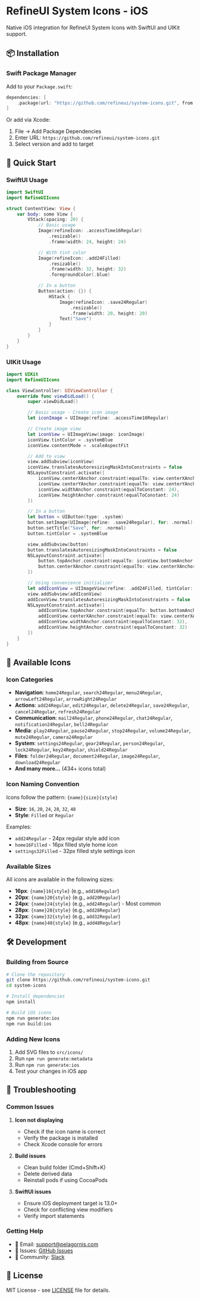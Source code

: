 # RefineUI System Icons - iOS

Native iOS integration for RefineUI System Icons with SwiftUI and UIKit support.

## 📦 Installation

### Swift Package Manager

Add to your `Package.swift`:

```swift
dependencies: [
    .package(url: "https://github.com/refineui/system-icons.git", from: "vTag")
]
```

Or add via Xcode:

1. File → Add Package Dependencies
2. Enter URL: `https://github.com/refineui/system-icons.git`
3. Select version and add to target

## 🚀 Quick Start

### SwiftUI Usage

```swift
import SwiftUI
import RefineUIIcons

struct ContentView: View {
    var body: some View {
        VStack(spacing: 20) {
            // Basic usage
            Image(refineIcon: .accessTime16Regular)
                .resizable()
                .frame(width: 24, height: 24)

            // With tint color
            Image(refineIcon: .add24Filled)
                .resizable()
                .frame(width: 32, height: 32)
                .foregroundColor(.blue)

            // In a button
            Button(action: {}) {
                HStack {
                    Image(refineIcon: .save24Regular)
                        .resizable()
                        .frame(width: 20, height: 20)
                    Text("Save")
                }
            }
        }
    }
}
```

### UIKit Usage

```swift
import UIKit
import RefineUIIcons

class ViewController: UIViewController {
    override func viewDidLoad() {
        super.viewDidLoad()

        // Basic usage - Create icon image
        let iconImage = UIImage(refine: .accessTime16Regular)

        // Create image view
        let iconView = UIImageView(image: iconImage)
        iconView.tintColor = .systemBlue
        iconView.contentMode = .scaleAspectFit

        // Add to view
        view.addSubview(iconView)
        iconView.translatesAutoresizingMaskIntoConstraints = false
        NSLayoutConstraint.activate([
            iconView.centerXAnchor.constraint(equalTo: view.centerXAnchor),
            iconView.centerYAnchor.constraint(equalTo: view.centerYAnchor),
            iconView.widthAnchor.constraint(equalToConstant: 24),
            iconView.heightAnchor.constraint(equalToConstant: 24)
        ])

        // In a button
        let button = UIButton(type: .system)
        button.setImage(UIImage(refine: .save24Regular), for: .normal)
        button.setTitle("Save", for: .normal)
        button.tintColor = .systemBlue

        view.addSubview(button)
        button.translatesAutoresizingMaskIntoConstraints = false
        NSLayoutConstraint.activate([
            button.topAnchor.constraint(equalTo: iconView.bottomAnchor, constant: 20),
            button.centerXAnchor.constraint(equalTo: view.centerXAnchor)
        ])

        // Using convenience initializer
        let addIconView = UIImageView(refine: .add24Filled, tintColor: .systemGreen)
        view.addSubview(addIconView)
        addIconView.translatesAutoresizingMaskIntoConstraints = false
        NSLayoutConstraint.activate([
            addIconView.topAnchor.constraint(equalTo: button.bottomAnchor, constant: 20),
            addIconView.centerXAnchor.constraint(equalTo: view.centerXAnchor),
            addIconView.widthAnchor.constraint(equalToConstant: 32),
            addIconView.heightAnchor.constraint(equalToConstant: 32)
        ])
    }
}
```

## 🎨 Available Icons

### Icon Categories

- **Navigation**: `home24Regular`, `search24Regular`, `menu24Regular`, `arrowLeft24Regular`, `arrowRight24Regular`
- **Actions**: `add24Regular`, `edit24Regular`, `delete24Regular`, `save24Regular`, `cancel24Regular`, `refresh24Regular`
- **Communication**: `mail24Regular`, `phone24Regular`, `chat24Regular`, `notification24Regular`, `bell24Regular`
- **Media**: `play24Regular`, `pause24Regular`, `stop24Regular`, `volume24Regular`, `mute24Regular`, `camera24Regular`
- **System**: `settings24Regular`, `gear24Regular`, `person24Regular`, `lock24Regular`, `key24Regular`, `shield24Regular`
- **Files**: `folder24Regular`, `document24Regular`, `image24Regular`, `download24Regular`
- **And many more...** (434+ icons total)

### Icon Naming Convention

Icons follow the pattern: `{name}{size}{style}`

- **Size**: `16`, `20`, `24`, `28`, `32`, `48`
- **Style**: `Filled` or `Regular`

Examples:

- `add24Regular` - 24px regular style add icon
- `home16Filled` - 16px filled style home icon
- `settings32Filled` - 32px filled style settings icon

### Available Sizes

All icons are available in the following sizes:

- **16px**: `{name}16{style}` (e.g., `add16Regular`)
- **20px**: `{name}20{style}` (e.g., `add20Regular`)
- **24px**: `{name}24{style}` (e.g., `add24Regular`) - Most common
- **28px**: `{name}28{style}` (e.g., `add28Regular`)
- **32px**: `{name}32{style}` (e.g., `add32Regular`)
- **48px**: `{name}48{style}` (e.g., `add48Regular`)

## 🛠️ Development

### Building from Source

```bash
# Clone the repository
git clone https://github.com/refineui/system-icons.git
cd system-icons

# Install dependencies
npm install

# Build iOS icons
npm run generate:ios
npm run build:ios
```

### Adding New Icons

1. Add SVG files to `src/icons/`
2. Run `npm run generate:metadata`
3. Run `npm run generate:ios`
4. Test your changes in iOS app

## 🐛 Troubleshooting

### Common Issues

1. **Icon not displaying**

   - Check if the icon name is correct
   - Verify the package is installed
   - Check Xcode console for errors

2. **Build issues**

   - Clean build folder (Cmd+Shift+K)
   - Delete derived data
   - Reinstall pods if using CocoaPods

3. **SwiftUI issues**
   - Ensure iOS deployment target is 13.0+
   - Check for conflicting view modifiers
   - Verify import statements

### Getting Help

- 📧 Email: support@pelagornis.com
- 🐛 Issues: [GitHub Issues](https://github.com/pelagornis/refineui-system-icons/issues)
- 💬 Community: [Slack](https://pelagornis.slack.com)

## 📄 License

MIT License - see [LICENSE](LICENSE) file for details.
